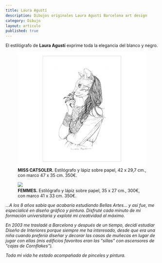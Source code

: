 ```yaml
---
title: Laura Agustí
description: Dibujos originales Laura Agustí Barcelona art design
category: Dibujo
layout: articulo
published: true
---
```

El estilógrafo de **Laura Agustí** exprime toda la elegancia del blanco y negro.


<div class="figure-group">
<figure>
<a href="/images/Laura-Agusti/MISS_CATSOLER.jpg"><img src="/images/Laura-Agusti/MISS_CATSOLER.jpg" alt="Original Laura Agustí"></a> 

<figcaption><b>MISS CATSOLER.</b>
  Estilógrafo y lápiz sobre papel, 42 x 29,7 cm., con marco 47 x 35 cm. 350€.</figcaption>
</figure>


<figure>
<a href="http://img156.imagevenue.com/img.php?image=896503181_FEMMES_122_535lo.jpg"><img src="http://img156.imagevenue.com/loc535/th_896503181_FEMMES_122_535lo.jpg"></a>
	   
<figcaption><b>FEMMES.</b>
  Estilógrafo y lápiz sobre papel, 35 x 27 cm., 300€, con marco 41 x 33 cm. 350€.</figcaption>
</figure>
</div>


_...A los 8 años sabía que acabaría estudiando Bellas Artes... y así fue, me especialicé en diseño gráfico y pintura. Disfruté cada minuto de mi formación universitaria y exploté mi creatividad al máximo._ 

_En 2003 me trasladé a Barcelona y después de un tiempo, decidí estudiar Diseño de Interiores porque siempre me ha interesado, desde que era una niña cuando prefería diseñar y decorar las casas de muñecas en lugar de jugar con ellas (mis edificios favoritos eran las "sillas" con ascensores de "cajas de Cornflakes")._ 

_Toda mi vida he estado acompañada de pinceles y pintura._

